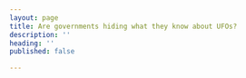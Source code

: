 ```yaml
---
layout: page
title: Are governments hiding what they know about UFOs?
description: ''
heading: ''
published: false

---
```


